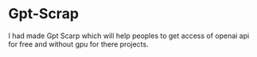 # Gpt-Scrap
 I had made Gpt Scarp which will help peoples to get access of openai api for free and without gpu for there projects.
